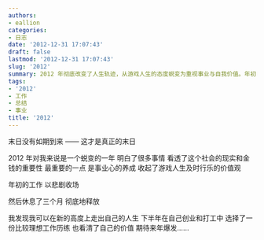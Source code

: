 ```yaml
---
authors:
- eallion
categories:
- 日志
date: '2012-12-31 17:07:43'
draft: false
lastmod: '2012-12-31 17:07:43'
slug: '2012'
summary: 2012 年彻底改变了人生轨迹，从游戏人生的态度蜕变为重视事业与自我价值。年初工作失败后经历了三个月的沉淀，最终选择理想工作历练并认清自身潜力，为未来爆发埋下伏笔。真正的末日并非预言中的毁灭，而是未能实现自我突破的平庸！
tags:
- '2012'
- 工作
- 总结
- 事业
title: '2012'
---
```

末日没有如期到来
—— 这才是真正的末日

2012 年对我来说是一个蜕变的一年
明白了很多事情
看透了这个社会的现实和金钱的重要性
最重要的一点
是事业心的养成
收起了游戏人生及时行乐的价值观

年初的工作
以悲剧收场

然后休息了三个月
彻底地释放

我发现我可以在新的高度上走出自己的人生
下半年在自己创业和打工中
选择了一份比较理想工作历练
也看清了自己的价值
期待来年爆发……